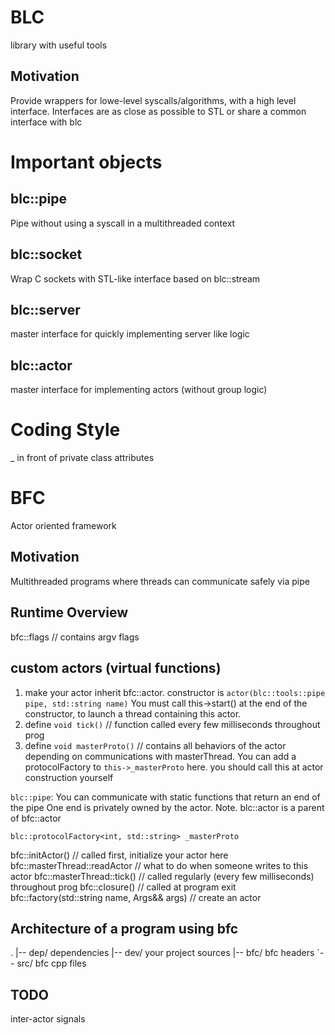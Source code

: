 # BLC
library with useful tools

## Motivation
Provide wrappers for lowe-level syscalls/algorithms, with a high level interface.
Interfaces are as close as possible to STL or share a common interface with blc

# Important objects
## blc::pipe
Pipe without using a syscall in a multithreaded context
## blc::socket
Wrap C sockets with STL-like interface based on blc::stream
## blc::server
master interface for quickly implementing server like logic
## blc::actor
master interface for implementing actors (without group logic)

# Coding Style
_ in front of private class attributes

# BFC
Actor oriented framework
## Motivation
Multithreaded programs where threads can communicate safely via pipe

## Runtime Overview
bfc::flags // contains argv flags

## custom actors (virtual functions)
 1. make your actor inherit bfc::actor. constructor is `actor(blc::tools::pipe pipe, std::string name)` You must call this->start() at the end of the constructor, to launch a thread containing this actor.
 2. define `void tick()` // function called every few milliseconds throughout prog
 3. define `void masterProto()` // contains all behaviors of the actor depending on communications with masterThread. You can add a protocolFactory to `this->_masterProto` here. you should call this at actor construction yourself

`blc::pipe`: You can communicate with static functions that return an end of the pipe
One end is privately owned by the actor.
Note. blc::actor is a parent of bfc::actor

`blc::protocolFactory<int, std::string> _masterProto`

bfc::initActor() // called first, initialize your actor here
bfc::masterThread::readActor // what to do when someone writes to this actor
bfc::masterThread::tick() // called regularly (every few milliseconds) throughout prog
bfc::closure()  // called at program exit
bfc::factory(std::string name, Args&& args) // create an actor

## Architecture of a program using bfc
.
|-- dep/ dependencies
|-- dev/ your project sources
|-- bfc/ bfc headers
`-- src/ bfc cpp files

## TODO
inter-actor signals